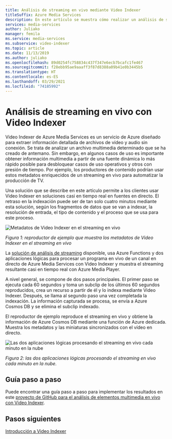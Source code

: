 ```yaml
---
title: Análisis de streaming en vivo mediante Video Indexer
titleSuffix: Azure Media Services
description: En este artículo se muestra cómo realizar un análisis de streaming en vivo mediante Video Indexer.
services: media-services
author: Juliako
manager: femila
ms.service: media-services
ms.subservice: video-indexer
ms.topic: article
ms.date: 11/13/2019
ms.author: juliako
ms.openlocfilehash: 89d0254fc758834c437f347e6ecb7bcafc1fe467
ms.sourcegitcommit: f28ebb95ae9aaaff3f87d8388a09b41e0b3445b5
ms.translationtype: HT
ms.contentlocale: es-ES
ms.lasthandoff: 03/29/2021
ms.locfileid: "74185992"
---
```

# <a name="live-stream-analysis-with-video-indexer"></a>Análisis de streaming en vivo con Video Indexer

Video Indexer de Azure Media Services es un servicio de Azure diseñado para extraer información detallada de archivos de vídeo y audio sin conexión. Se trata de analizar un archivo multimedia determinado que se ha creado de antemano. Sin embargo, en algunos casos de uso es importante obtener información multimedia a partir de una fuente dinámica lo más rápido posible para desbloquear casos de uso operativos y otros con presión de tiempo. Por ejemplo, los productores de contenido podrían usar estos metadatos enriquecidos de un streaming en vivo para automatizar la producción de TV.

Una solución que se describe en este artículo permite a los clientes usar Video Indexer en soluciones casi en tiempo real en fuentes en directo. El retraso en la indexación puede ser de tan solo cuatro minutos mediante esta solución, según los fragmentos de datos que se van a indexar, la resolución de entrada, el tipo de contenido y el proceso que se usa para este proceso.

![Metadatos de Video Indexer en el streaming en vivo](./media/live-stream-analysis/live-stream-analysis01.png)

*Figura 1: reproductor de ejemplo que muestra los metadatos de Video Indexer en el streaming en vivo*

La [solución de análisis de streaming](https://aka.ms/livestreamanalysis) disponible, usa Azure Functions y dos aplicaciones lógicas para procesar un programa en vivo de un canal en directo de Azure Media Services con Video Indexer y muestra el streaming resultante casi en tiempo real con Azure Media Player.

A nivel general, se compone de dos pasos principales. El primer paso se ejecuta cada 60 segundos y toma un subclip de los últimos 60 segundos reproducidos, crea un recurso a partir de él y lo indexa mediante Video Indexer. Después, se llama al segundo paso una vez completada la indexación. La información capturada se procesa, se envía a Azure Cosmos DB y se elimina el subclip indexado.

El reproductor de ejemplo reproduce el streaming en vivo y obtiene la información de Azure Cosmos DB mediante una función de Azure dedicada. Muestra los metadatos y las miniaturas sincronizados con el vídeo en directo.

![Las dos aplicaciones lógicas procesando el streaming en vivo cada minuto en la nube](./media/live-stream-analysis/live-stream-analysis02.png)

*Figura 2: las dos aplicaciones lógicas procesando el streaming en vivo cada minuto en la nube.*

## <a name="step-by-step-guide"></a>Guía paso a paso 

Puede encontrar una guía paso a paso para implementar los resultados en este [proyecto de GitHub para el análisis de elementos multimedia en vivo con Video Indexer](https://aka.ms/livestreamanalysis). 

## <a name="next-steps"></a>Pasos siguientes

[Introducción a Video Indexer](video-indexer-overview.md)
